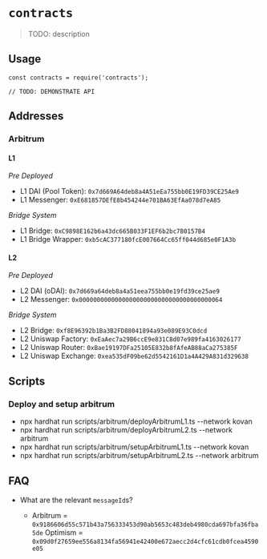 # `contracts`

> TODO: description

## Usage

```
const contracts = require('contracts');

// TODO: DEMONSTRATE API
```

## Addresses

### Arbitrum

#### L1

_Pre Deployed_
* L1 DAI (Pool Token): `0x7d669A64deb8a4A51eEa755bb0E19FD39CE25Ae9`
* L1 Messenger: `0xE681857DEfE8b454244e701BA63EfAa078d7eA85`

_Bridge System_
* L1 Bridge: `0xC9898E162b6a43dc665B033F1EF6b2bc7B0157B4`
* L1 Bridge Wrapper: `0xb5cAC377180fcE007664Cc65ff044d685e0F1A3b`


#### L2

_Pre Deployed_
* L2 DAI (oDAI): `0x7d669a64deb8a4a51eea755bb0e19fd39ce25ae9`
* L2 Messenger: `0x0000000000000000000000000000000000000064`

_Bridge System_
* L2 Bridge: `0xf8E96392b1Ba3B2FD88041894a93e089E93C0dcd`
* L2 Uniswap Factory: `0xEaAec7a29B6ccE9e831C8d07e989fa4163026177`
* L2 Uniswap Router: `0xBae19197DFa25105E832b8fAfeAB88aCa275385F`
* L2 Uniswap Exchange: `0xea535dF09be62d5542161D1a4A429A831d329638`

## Scripts

### Deploy and setup arbitrum

* npx hardhat run scripts/arbitrum/deployArbitrumL1.ts --network kovan
* npx hardhat run scripts/arbitrum/deployArbitrumL2.ts --network arbitrum
* npx hardhat run scripts/arbitrum/setupArbitrumL1.ts --network kovan
* npx hardhat run scripts/arbitrum/setupArbitrumL2.ts --network arbitrum

## FAQ

* What are the relevant `messageId`s?

    * Arbitrum = `0x9186606d55c571b43a756333453d90ab5653c483deb4980cda697bfa36fba5de`
      Optimism = `0x09d0f27659ee556a8134fa56941e42400e672aecc2d4cfc61cdb0fcea4590e05`